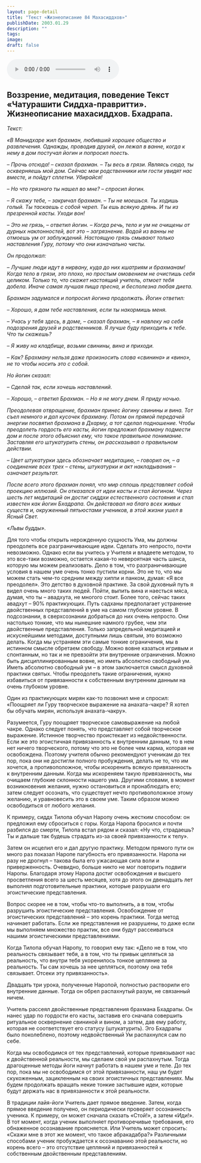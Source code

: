 ```yaml
---
layout: page-detail
title: "Текст «Жизнеописание 84 Махасиддхов»"
publishDate: 2003.01.29
description: ""
tags:
image:
draft: false
---
```


<audio title="2003.01.29 - Текст «Жизнеописание 84 Махасиддхов».mp3" src="https://filer-api.advayta.org/v1.0/public/files/74861" controls=""></audio>

## **Воззрение, медитация, поведение** **Текст «Чатурашити Сиддха-правритти». Жизнеописание махасиддхов.** **Бхадрапа.**
_Текст:_ 

_«В Манидхаре жил брахман, любивший хорошее общество и развлечения. Однажды, проводив друзей, он лежал в ванне, когда к нему в дом постучал йогин и попросил поесть._ 

 _– Прочь отсюда! – сказал брахман. – Ты весь в грязи. Являясь сюда, ты оскверняешь мой дом. Сейчас мои родственники или гости увидят нас вместе, и пойдут сплетни. Убирайся!_ 

 _– Но что грязного ты нашел во мне? – спросил йогин._ 

 _– Я скажу тебе, – закричал брахман. – Ты не моешься. Ты ходишь голый. Ты таскаешь с собой череп. Ты ешь всякую дрянь. И ты из презренной касты. Уходи вон!_ 

 _– Это не грязь, – ответил йогин. – Когда речь, тело и ум не очищены от дурных наклонностей, вот это – загрязнение. Водой из ванны не отмоешь ум от заблуждений. Настоящую грязь смывают только наставления Гуру, потому что они изначально чисты._ 

 _Он продолжал:_ 

 _– Лучшие люди идут в нирвану, куда до них кшатриям и брахманам! Когда тело в грязи, это плохо, но простым омовением не очистишь себя целиком. Только то, что скажет настоящий учитель, отмоет тебя добела. Иначе самая лучшая пища пресна, и бесполезна любая диета._ 

 _Брахман задумался и попросил йогина продолжать. Йогин ответил:_ 

 _– Хорошо, я дам тебе наставления, если ты накормишь меня._ 

 _– Учась у тебя здесь, в доме, – сказал брахман, – я навлеку на себя подозрения друзей и родственников. Я лучше буду приходить к тебе. Что ты скажешь?_ 

 _– Я живу на кладбище, возьми свинины, вина и приходи._ 

 _– Как? Брахману нельзя даже произносить слова «свинина» и «вино», не то чтобы носить это с собой._ 

 _Но йогин сказал:_ 

 _– Сделай так, если хочешь наставлений._ 

 _– Хорошо, – ответил Брахман. – Но я не могу днем. Я приду ночью._ 

 _Преодолевая отвращение, брахман принес йогину свинины и вина. Тот съел немного и дал кусочек брахману. Потом он прямой передачей энергии посвятил брахмана в Дхарму, а тот сделал подношение. Чтобы преодолеть гордость его касты, йогин предложил брахману подмести дом и после этого объяснил ему, что такое правильное понимание. Заставляя его штукатурить стены, он рассказывал о правильном действии._ 

 _– Цвет штукатурки здесь обозначает медитацию, – говорил он, – а соединение всех трех – стены, штукатурки и акт накладывания – означает результат._ 

 _После всего этого брахман понял, что мир сплошь представляет собой проекцию иллюзий. Он отказался от идеи касты и стал йогином. Через шесть лет медитаций он достиг сиддхи естественного состояния и стал известен как йогин Бхадрапа. Он действовал на благо всех живых существ и, окруженный пятьюстами учеников, в этой жизни ушел в Ясный Свет._ 

 _«Львы будды»_.

  
 Для того чтобы открыть нерожденную сущность Ума, мы должны преодолеть все разграничивающие идеи. Сделать это непросто, почти невозможно. Однако если вы учитесь у Учителя и владеете методом, то это все-таки возможно, остается какая-то невероятная часть шанса, которую мы можем реализовать. Дело в том, что разграничивающие условия в нашем уме очень тонко пустили корни. Это не то, что мы можем стать чем-то средним между хиппи и панком, думая: «Я все преодолел». Это детство в духовной практике. За свой духовный путь я видел очень много таких людей. Пойти, выпить вина и наесться мяса, думая, что ты – авадхута, не многого стоит. Более того, сейчас таких авадхут – 90% практикующих. Путь садханы предполагает устранение двойственных представлений в уме на самом глубоком уровне. В подсознании, в сверхсознании добраться до них очень непросто. Они настолько тонкие, что мы нынешние намного грубее, чем эти двойственные представления. Только запредельной медитацией и искуснейшими методами, доступными лишь святым, это возможно делать. Когда мы устраняем эти самые тонкие ограничения, мы в истинном смысле обретаем свободу. Можно вовне казаться игривым и спонтанным, но так и не превзойти эти внутренние ограничения. Можно быть дисциплинированным вовне, но иметь абсолютно свободный ум. Иметь абсолютно свободный ум – в этом заключается смысл духовной практики святых. Чтобы преодолеть такие ограничения, нужно избавиться от привязанности к собственным внутренним данным на очень глубоком уровне.

 Один из практикующих мирян как-то позвонил мне и спросил: «Поощряет ли Гуру творческое выражение на анахата-чакре? Я хотел бы обучать мирян, используя анахата-чакру».

  
 Разумеется, Гуру поощряет творческое самовыражение на любой чакре. Однако следует понять, что представляет собой творческое выражение. Истинное творчество проистекает из недвойственности. Если же это эгоистичная привязанность к внутренним данным, то в нем нет ничего творческого, потому что это не более чем карма, которая не освобождена. Поэтому учителя обычно рекомендуют ученикам до тех пор, пока они не достигли полного пробуждения, делать не то, что им хочется, а противоположное, чтобы искоренить всякую привязанность к внутренним данным. Когда мы искореняем такую привязанность, мы очищаем глубокие склонности нашего ума. Другими словами, в момент возникновения желания, нужно остановиться и пронаблюдать его; затем следует осознать, что существует нечто противоположное этому желанию, и уравновесить это в своем уме. Таким образом можно освободиться от любого желания.

  
 К примеру, сиддх Тилопа обучал Наропу очень жестким способом: он предложил ему сброситься с горы. Когда Наропа бросился и почти разбился до смерти, Тилопа встал рядом и сказал: «Ну что, страдаешь? Ты и дальше так будешь страдать из-за своей привязанности к телу».

  
 Затем он исцелил его и дал другую практику. Методом прямого пути он много раз показал Наропе пагубность его привязанности. Наропа ни разу не дрогнул – такова была его ужасающая сила воли и приверженность. Очевидно, больше никто не мог повторить подвиги Наропы. Благодаря этому Наропа достиг освобождения и высшего просветления всего за шесть месяцев, хотя до этого он двенадцать лет выполнял подготовительные практики, которые разрушали его эгоистические представления.

  
 Вопрос скорее не в том, чтобы что-то выполнить, а в том, чтобы разрушить эгоистические представления. Освобождение от эгоистических представлений – это корень практики. Тогда метод начинает работать. Если же представления не разрушены, то даже если мы выполняем множество практик, все они будут рассеиваться нашими эгоистическими представлениями.

  
 Когда Тилопа обучал Наропу, то говорил ему так: «Дело не в том, что реальность связывает тебя, а в том, что ты привык цепляться за реальность, что внутри тебя укоренилось тонкое цепляние за реальность. Ты сам хочешь за нее цепляться, поэтому она тебя связывает. Отсеки эту привязанность».

 Двадцать три урока, полученные Наропой, полностью растворили его внутренние данные. Тогда он обрел распахнутый разум, не связанный ничем.

 Учитель рассеял двойственные представления брахмана Бхадрапы. Он нанес удар по гордости его касты, заставив его сначала совершить ритуальное осквернение свининой и вином, а затем, дав ему работу, которая не соответствует его статусу (штукатурить). Эго Бхадрапы было поколеблено, поэтому недвойственный Ум распахнулся сам по себе.

 Когда мы освободимся от тех представлений, которые привязывают нас к двойственной реальности, мы сделаем свой ум распахнутым. Тогда драгоценные методы йоги начнут работать в нашем уме и теле. До тех пор, пока мы не освободимся от этой привязанности, наш ум будет скукоженным, зацикленным на своих эгоистичных представлениях. Мы будем продолжать вращать некие тонкие застывшие идеи, которые будут держать нас в привязанности к этой реальности.

  
 В традиции лайя-йоги Учитель дает прямое введение. Затем, когда прямое введение получено, он периодически проверяет осознанность ученика. К примеру, он может сначала сказать «Стой!», а затем «Иди!». В тот момент, когда ученик выполняет противоречивые требования, его обнаженное осознавание проясняется. Или Учитель может спросить: «Скажи мне в этот же момент, что такое абракадабра?» Различными способами ученик пробуждается к осознаванию этой реальности, но корень всего – это отсутствие цепляний и привязанностей к собственным двойственным представлениям.
  
  
